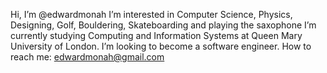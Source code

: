 Hi, I’m @edwardmonah
I’m interested in Computer Science, Physics, Designing, Golf, Bouldering, Skateboarding and playing the saxophone 
I’m currently studying Computing and Information Systems at Queen Mary University of London.
I’m looking to become a software engineer.
How to reach me: edwardmonah@gmail.com

<!---
edwardmonah/edwardmonah is a ✨ special ✨ repository because its `README.md` (this file) appears on your GitHub profile.
You can click the Preview link to take a look at your changes.
--->
